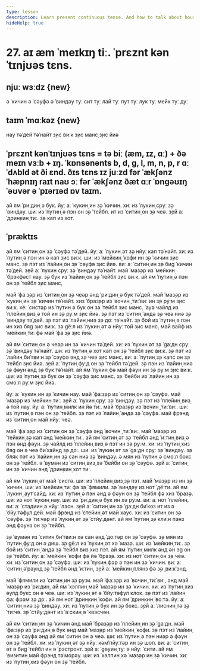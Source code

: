 ```yaml
---
type: lesson
description: Learn present continuous tense. And how to talk about household actions.
hideHelp: true
---
```


# 27. aɪ æm ˈmeɪkɪŋ tiː. ˈprɛznt kənˈtɪnjʊəs tɛns.

## njuː wɜːdz {new}

ə ˈкичин
ə ˈсəуфə
ə ˈвиндəу
туː сит
туː лай
туː пут
туː лук
туː мейк
туː дуː

## taɪm ˈmɑːkəz {new}

нау
тəˈдей
тəˈнайт
з̣ис виːк
з̣ис манс̣
з̣ис йиə

## ˈprɛznt kənˈtɪnjʊəs tɛns = tə biː (æm, ɪz, ɑː) + ðə meɪn vɜːb + ɪŋ. ˈkɒnsənənts b, d, g, l, m, n, p, r ɑː ˈdʌbld ət ði ɛnd. ðɪs tɛns ɪz juːzd fər ˈækʃənz ˈhæpnɪŋ raɪt naʊ ɔː fər ˈækʃənz ðæt ɑːr ˈɒngəʊɪŋ ˈəʊvər ə ˈpɪərɪəd ɒv taɪm.

ай ям ˈриːдин̣ ə бук.
йуː аː ˈкукин̣ ин з̣ə ˈкичин.
хиː из ˈлукин̣ с̣руː з̣ə ˈвиндəу.
шиː из ˈпутин̣ ə пэн он з̣ə ˈтейбл.
ит из ˈситин̣ он з̣ə чеə.
з̣ей аː ˈдрин̣кин̣ тиː.
з̣ə кап из хот.

## ˈpræktɪs

ай ям ˈситин̣ он з̣ə ˈсəуфə тəˈдей.
йуː аː ˈлукин̣ əт з̣ə нйуː кап тəˈнайт.
хиː из ˈпутин̣ ə пэн ин ə кап з̣ис виːк.
шиː из ˈмейкин̣ ˈкофи ин з̣ə ˈкичин з̣ис манс̣.
з̣ə пэт из ˈлайин̣ он з̣ə ˈсəуфə з̣ис йиə.
виː аː ˈситин̣ ин з̣ə биg ˈкичин тəˈдей.
з̣ей аː ˈлукин̣ с̣руː з̣ə ˈвиндəу тəˈнайт.
май ˈмаз̣əр из ˈмейкин̣ ˈбрэкфəст нау.
з̣ə бук из ˈлайин̣ он з̣ə ˈтейбл з̣ис виːк.
ай ям ˈпутин̣ ə пэн он з̣ə ˈтейбл з̣ис манс̣.

май ˈфаːз̣əр из ˈситин̣ он з̣ə чеəр əнд ˈриːдин̣ ə бук тəˈдей.
май ˈмаз̣əр из ˈкукин̣ ин з̣ə ˈкичин тəˈнайт.
хиз ˈбраз̣əр из ˈвочин̣ ˌтиːˈвиː ин з̣ə руːм з̣ис виːк.
хёː ˈсистəр из ˈпутин̣ ə бук он з̣ə ˈтейбл з̣ис манс̣.
ˈауə чайлд из ˈплейин̣ виз̣ ə той ин з̣ə руːм з̣ис йиə.
з̣ə пэт из ˈситин̣ ˈандə з̣ə чеə ниə з̣ə ˈвиндəу тəˈдей.
з̣ə пэт из ˈлайин̣ ниə з̣ə доː тəˈнайт.
з̣ə бой из ˈпутин̣ ə пэн ин хиз бяg з̣ис виːк.
з̣ə gёːл из ˈлукин̣ əт ə нйуː той з̣ис манс̣.
май вайф из ˈмейкин̣ тиː фə май ˈфаːз̣ə з̣ис йиə.

ай ям ˈситин̣ он ə чеəр ин з̣ə ˈкичин тəˈдей.
хиː из ˈлукин̣ əт з̣ə ˈgаːдн с̣руː з̣ə ˈвиндəу тəˈнайт.
шиː из ˈпутин̣ ə хот кап он з̣ə ˈтейбл з̣ис виːк.
з̣ə пэт из ˈлайин̣ биˈтвиːн з̣ə ˈсəуфə əнд з̣ə чеə з̣ис манс̣.
виː аː ˈпутин̣ з̣ə капс он з̣ə ˈтейбл з̣ис йиə.
з̣ей аː ˈпутин̣ фуːд он з̣ə ˈтейбл тəˈдей.
з̣ə пэн из ˈлайин̣ ниə з̣ə фəун əнд з̣ə бук тəˈнайт.
ай ям ˈлукин̣ фə май фəун ин з̣ə руːм з̣ис виːк.
шиː из ˈпутин̣ з̣ə бук он з̣ə ˈсəуфə з̣ис манс̣.
з̣ə ˈбейби из ˈлайин̣ ин з̣ə смоːл руːм з̣ис йиə.

йуː аː ˈкукин̣ ин з̣ə ˈкичин нау.
май ˈфаːз̣əр из ˈситин̣ он з̣ə ˈсəуфə.
май ˈмаз̣əр из ˈмейкин̣ тиː.
з̣ей аː ˈлукин̣ с̣руː з̣ə ˈвиндəу.
з̣ə пэт из ˈплейин̣ виз̣ ə той нау.
йуː аː ˈпутин̣ милк ин йə тиː.
май ˈбраз̣əр из ˈвочин̣ ˌтиːˈвиː.
шиː из ˈпутин̣ ə пэн он з̣ə ˈтейбл.
з̣ə пэт из ˈлайин̣ ˈандə з̣ə ˈсəуфə.
май фрэнд из ˈситин̣ он май нйуː чеə.

май ˈфаːз̣əр из ˈситин̣ он з̣ə ˈсəуфə əнд ˈвочин̣ ˌтиːˈвиː.
май ˈмаз̣əр из ˈтейкин̣ з̣ə кап əнд ˈмейкин̣ тиː.
ай ям ˈситин̣ əт з̣ə ˈтейбл əнд ˈиːтин̣ виз̣ ə пэн əнд фəун.
з̣ə чайлд из ˈплейин̣ виз̣ ə пэт ин з̣ə руːм.
хиː из ˈпутин̣ хиз бяg он ə чеə биˈхайнд з̣ə доː.
шиː из ˈлукин̣ əт з̣ə ˈgаːдн с̣руː з̣ə ˈвиндəу.
з̣ə бляк пэт из ˈлайин̣ ин з̣ə сан ниə з̣ə ˈвиндəу.
ə мян из ˈпутин̣ ə смоːл бокс он з̣ə ˈтейбл.
ə ˈвумəн из ˈситин̣ виз̣ хə ˈбейби он з̣ə ˈсəуфə.
з̣ей аː ˈситин̣ ин з̣ə ˈкичин əнд ˈдрин̣кин̣ хот тиː.

ай ям ˈлукин̣ əт май ˈсистə.
шиː из ˈплейин̣ виз̣ з̣ə пэт.
май ˈмаз̣əр из ин з̣ə ˈкичин.
шиː из ˈмейкин̣ тиː фə з̣ə ˈфямили.
з̣ə ˈвиндəу из нот ˈдёːти.
ай ям ˈлукин̣ ˌаутˈсайд.
хиː из ˈпутин̣ ə пэн əнд ə фəун он з̣ə ˈтейбл фə хиз ˈбраз̣ə.
шиː из нот ˈкукин̣ нау.
шиː из ˈриːдин̣ ə бук ин хə руːм.
виː аː нот ˈплейин̣.
виː аː ˈстадиин̣ ə нйуː ˈлэсн.
з̣ей аː ˈситин̣ ин з̣ə ˈgаːдн биˈкоз ит из ə ˈбйуːтəфул дей.
май фрэнд из ˈстейин̣ əт май хаус.
хиː из ˈситин̣ он з̣ə ˈсəуфə.
з̣ə ˈтиːчəр из ˈлукин̣ əт з̣ə ˈстйуːдəнт.
ай ям ˈпутин̣ з̣ə клиːн пэнз əнд фəунз он з̣ə ˈтейбл.

з̣ə ˈвумəн из ˈситин̣ биˈтвиːн хə сан əнд ˈдоːтəр он з̣ə ˈсəуфə.
з̣ə мян из ˈпутин̣ фуːд он ə диш.
з̣ə gёːл из ˈлукин̣ əт хə ˈмаз̣ə.
шиː из ˈмейкин̣ тиː.
з̣ə бой из ˈситин̣ ˈандə з̣ə ˈтейбл виз̣ хиз пэт.
ай ям ˈпутин̣ милк əнд əн эg он з̣ə ˈтейбл.
йуː аː ˈмейкин̣ ˈкофи фə йə ˈбраз̣ə.
хиː из нот ˈситин̣ он з̣ə чеə.
хиː из ˈситин̣ он з̣ə ˈсəуфə.
шиː из ˈлукин̣ фəр ə пэн ин з̣ə ˈкичин.
виː аː ˈситин̣ əˈраунд з̣ə ˈтейбл əнд ˈиːтин̣.
з̣ей аː ˈмейкин̣ плянз фə з̣ə ˌвиːкˈэнд.

май ˈфямили из ˈситин̣ ин з̣ə руːм.
май ˈфаːз̣əр из ˈвочин̣ ˌтиːˈвиː, əнд май ˈмаз̣əр из ˈриːдин̣.
ай ям ˈхэлпин̣ май ˈмаз̣əр ин з̣ə ˈкичин.
хиː из ˈпутин̣ хиз əулд букс он ə чеə.
шиː из ˈлукин̣ əт ə ˈбйуːтəфул клок.
з̣ə пэт из ˈлайин̣ фаː фрəм з̣ə доː.
ай ям нот ˈдрин̣кин̣ ˈкофи.
ай ям ˈдрин̣кин̣ ˈвоːтə.
йуː аː ˈситин̣ ниə з̣ə ˈвиндəу.
хиː из ˈпутин̣ ə бук ин з̣ə бокс.
з̣ей аː ˈлиснин̣ тə з̣ə ˈтиːчə.
з̣ə ˈстйуːдəнт из ˈаːскин̣ ə ˈквэсчəн.

ай ям ˈситин̣ ин з̣ə ˈкичин əнд май ˈбраз̣əр из ˈплейин̣ ин з̣ə ˈgаːдн.
май ˈфаːз̣əр из ˈриːдин̣ ə бук əнд май ˈмаз̣əр из ˈмейкин̣ ˈкофи.
з̣ə пэт из ˈлайин̣ он з̣ə ˈсəуфə əнд ай ям ˈситин̣ он ə чеə.
шиː из ˈпутин̣ ə пэн ниəр ə фəун он з̣ə ˈтейбл.
хиː из ˈлукин̣ əт з̣ə нйуː кəмˈпйуːтəр ин з̣ə шоп.
виː аː ˈситин̣ əт ə биg ˈтейбл ин ə ˈрэстронт.
з̣ей аː ˈgəуин̣ туː ə нйуː ˈсити.
ай ям ˈвизитин̣ май фрэнд тəˈморəу.
шиː из ˈхэлпин̣ хə ˈмаз̣əр ин з̣ə ˈкичин.
хиː из ˈпутин̣ хиз фəун он з̣ə ˈтейбл.

